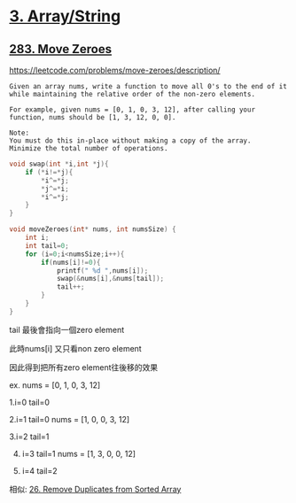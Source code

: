 # [3. Array/String](/arraystring.md)

## [283. Move Zeroes](https://leetcode.com/problems/move-zeroes/)

https://leetcode.com/problems/move-zeroes/description/

    Given an array nums, write a function to move all 0's to the end of it while maintaining the relative order of the non-zero elements.
    
    For example, given nums = [0, 1, 0, 3, 12], after calling your function, nums should be [1, 3, 12, 0, 0].
    
    Note:
    You must do this in-place without making a copy of the array.
    Minimize the total number of operations.

```c
void swap(int *i,int *j){
    if (*i!=*j){
        *i^=*j;
        *j^=*i;
        *i^=*j;
    }
}

void moveZeroes(int* nums, int numsSize) {
    int i;
    int tail=0;
    for (i=0;i<numsSize;i++){
        if(nums[i]!=0){
            printf(" %d ",nums[i]);
            swap(&nums[i],&nums[tail]);
            tail++;
        }
    }
}
```

tail 最後會指向一個zero element

此時nums[i] 又只看non zero element

因此得到把所有zero element往後移的效果

ex. 
nums = [0, 1, 0, 3, 12]

1.i=0
tail=0

2.i=1
tail=0
nums = [1, 0, 0, 3, 12]

3.i=2
tail=1

4. i=3
tail=1
nums = [1, 3, 0, 0, 12]

5. i=4
tail=2


相似: [26. Remove Duplicates from Sorted Array](/questions/RemoveDuplicatesfromSortedArray.md)

